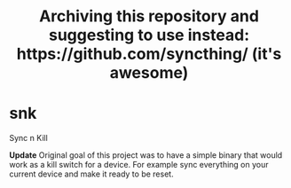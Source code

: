 <center>
  <h1 style="text-align: center">Archiving this repository and suggesting to use instead: https://github.com/syncthing/ (it's awesome)</h1>
</center>

# snk
Sync n Kill

**Update**
Original goal of this project was to have a simple binary that would work as a kill switch for a device. For example sync everything on your current device and make it ready to be reset.

